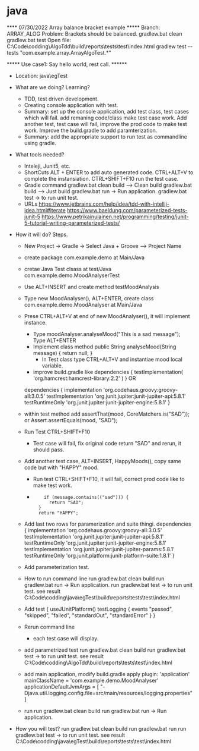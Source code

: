 # java
**** 07/30/2022 Array balance bracket example *****
Branch: ARRAY_ALOG
Problem: Brackets should be balanced.
gradlew.bat clean
gradlew.bat test 
Open file: C:\Code\codding\AlgoTdd\build\reports\tests\test\index.html
gradlew test --tests "com.example.array.ArrayAlgoTest.*"

***** Use case1: Say hello world, rest call. ******
* Location: java\egTest
* What are we doing? Learning?
	* TDD, test driven development.
	* Creating console application with test.
	* Summary:
		set up the console application, add test class, test cases which will fail. 
		add remaning code/class make test case work. 
		Add another test, test case will fail, improve the prod code to make test work. 
		Improve the build.gradle to add paramterization. 
	* Summary:
		add the appropriate support to run test as commandline using gradle. 
* What tools needed?
	* Inteleji, Junit5, etc.
	* ShortCuts
		ALT + ENTER to add auto generated code.
		CTRL+ALT+V to complete the instansiation.
		CTRL+SHIFT+F10 run the test case.
	* Gradle command
		gradlew.bat clean build --> Clean build
		gradlew.bat build --> Just build
		gradlew.bat run -> Run application.
		gradlew.bat test -> to run unit test.
	* URLs
		https://www.jetbrains.com/help/idea/tdd-with-intellij-idea.html#iterate
		https://www.baeldung.com/parameterized-tests-junit-5
		https://www.petrikainulainen.net/programming/testing/junit-5-tutorial-writing-parameterized-tests/
* How it will do? Steps.
	* New Project -> Gradle -> Select Java + Groove --> Project Name 
	* create package com.example.demo at Main/Java
	* cretae Java Test clsass at test/Java com.example.demo.MoodAnalyserTest
	* Use ALT+INSERT and create method testMoodAnalysis
	* Type new MoodAnalyser(), ALT+ENTER, create class com.example.demo.MoodAnalyser at Main/Java
	* Prese CTRL+ALT+V at end of new MoodAnalyser(), it will implement instance.
		* Type moodAnalyser.analyseMood("This is a sad message"); Type ALT+ENTER
		* Implement class method 
		    public String analyseMood(String message) {
		        return null;
    			}
    		* In Test class type CTRL+ALT+V and instantiae mood local variable.
    	* improve build.gradle like
    		dependencies {
		    testImplementation(
		            'org.hamcrest:hamcrest-library:2.2'
		    )
		} OR
		
		dependencies {
		    implementation 'org.codehaus.groovy:groovy-all:3.0.5'
		    testImplementation 'org.junit.jupiter:junit-jupiter-api:5.8.1'
		    testRuntimeOnly 'org.junit.jupiter:junit-jupiter-engine:5.8.1'
		}
	* within test method add
		assertThat(mood, CoreMatchers.is("SAD"));
		or Assert.assertEquals(mood, "SAD");
	* Run Test CTRL+SHIFT+F10
		* Test case will fail, fix original code return "SAD" and rerun, it should pass.
	* Add another test case, ALT+INSERT, HappyMoods(), copy same code but with "HAPPY" mood. 
		* Run test CTRL+SHIFT+F10, it will fail, correct prod code like to make test work. 
		*         if (message.contains(("sad"))) {
				    return "SAD";
				}
				return "HAPPY";

	* Add last two rows for paramerization and suite thingi. 
		dependencies {
		    implementation 'org.codehaus.groovy:groovy-all:3.0.5'
		    testImplementation 'org.junit.jupiter:junit-jupiter-api:5.8.1'
		    testRuntimeOnly 'org.junit.jupiter:junit-jupiter-engine:5.8.1'
		    testImplementation 'org.junit.jupiter:junit-jupiter-params:5.8.1'
		    testRuntimeOnly 'org.junit.platform:junit-platform-suite:1.8.1'
		}
	* Add parameterization test. 
	* How to run command line
		run gradlew.bat clean build
		run gradlew.bat run -> Run application.
		run gradlew.bat test -> to run unit test.
			see result C:\Code\codding\java\egTest\build\reports\tests\test\index.html
	* Add
		test {
		    useJUnitPlatform()
		    testLogging {
			events "passed", "skipped", "failed", "standardOut", "standardError"
		    }
		}
	* Rerun command line
		* each test case will display.
	* add parametrized test
		run gradlew.bat clean build
		run gradlew.bat test -> to run unit test.
			see result C:\Code\codding\AlgoTdd\build\reports\tests\test\index.html
	* add main application, modify build.gradle
		apply plugin: 'application'
		mainClassName = 'com.example.demo.MoodAnalyser'
		applicationDefaultJvmArgs = [
			"-Djava.util.logging.config.file=src/main/resources/logging.properties"
		]
	* run 
		run gradlew.bat clean build
		run gradlew.bat run -> Run application.

* How you will test? 
		run gradlew.bat clean build
		run gradlew.bat run
		run gradlew.bat test -> to run unit test.
			see result C:\Code\codding\java\egTest\build\reports\tests\test\index.html
